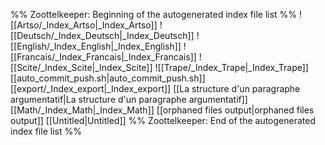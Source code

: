 %% Zoottelkeeper: Beginning of the autogenerated index file list  %%
 ![[Artso/_Index_Artso|_Index_Artso]]
 ![[Deutsch/_Index_Deutsch|_Index_Deutsch]]
 ![[English/_Index_English|_Index_English]]
 ![[Francais/_Index_Francais|_Index_Francais]]
 ![[Scite/_Index_Scite|_Index_Scite]]
 ![[Trape/_Index_Trape|_Index_Trape]]
 [[auto_commit_push.sh|auto_commit_push.sh]]
 [[export/_Index_export|_Index_export]]
 [[La structure d'un paragraphe argumentatif|La structure d'un paragraphe argumentatif]]
 [[Math/_Index_Math|_Index_Math]]
 [[orphaned files output|orphaned files output]]
 [[Untitled|Untitled]]
%% Zoottelkeeper: End of the autogenerated index file list  %%
